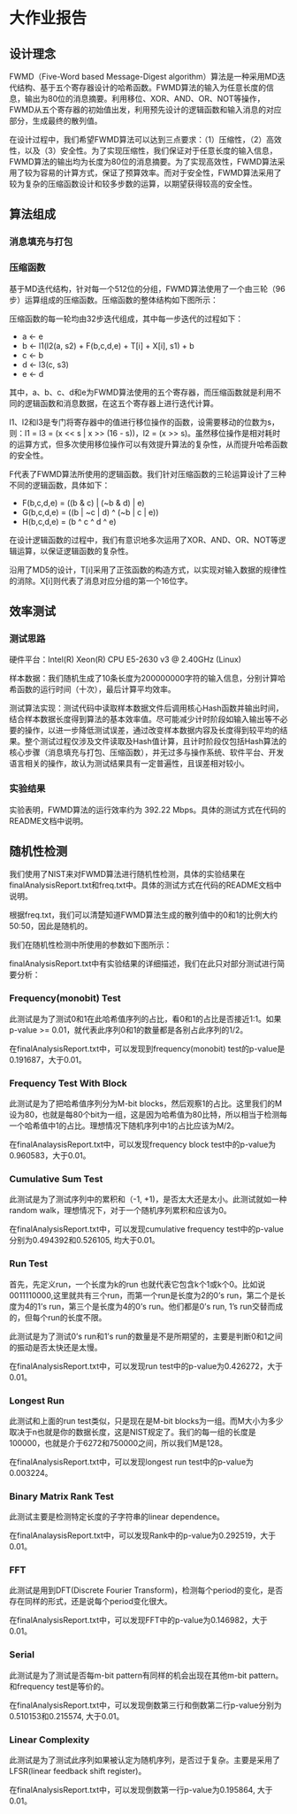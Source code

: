 # 大作业报告

## 设计理念
FWMD（Five-Word based Message-Digest algorithm）算法是一种采用MD迭代结构、基于五个寄存器设计的哈希函数。FWMD算法的输入为任意长度的信息，输出为80位的消息摘要。利用移位、XOR、AND、OR、NOT等操作，FWMD从五个寄存器的初始值出发，利用预先设计的逻辑函数和输入消息的对应部分，生成最终的散列值。

在设计过程中，我们希望FWMD算法可以达到三点要求：（1）压缩性，（2）高效性，以及（3）安全性。为了实现压缩性，我们保证对于任意长度的输入信息，FWMD算法的输出均为长度为80位的消息摘要。为了实现高效性，FWMD算法采用了较为容易的计算方式，保证了预算效率。而对于安全性，FWMD算法采用了较为复杂的压缩函数设计和较多步数的运算，以期望获得较高的安全性。

## 算法组成

### 消息填充与打包

### 压缩函数
基于MD迭代结构，针对每一个512位的分组，FWMD算法使用了一个由三轮（96步）运算组成的压缩函数。压缩函数的整体结构如下图所示：

压缩函数的每一轮均由32步迭代组成，其中每一步迭代的过程如下：
* a ← e
* b ← l1(l2(a, s2) + F(b,c,d,e) + T[i] + X[i], s1) + b
* c ← b
* d ← l3(c, s3)
* e ← d

其中，a、b、c、d和e为FWMD算法使用的五个寄存器，而压缩函数就是利用不同的逻辑函数和消息数据，在这五个寄存器上进行迭代计算。

l1、l2和l3是专门将寄存器中的值进行移位操作的函数，设需要移动的位数为s，则：l1 = l3 = (x << s | x >> (16 - s))，l2 = (x >> s)。虽然移位操作是相对耗时的运算方式，但多次使用移位操作可以有效提升算法的复杂性，从而提升哈希函数的安全性。

F代表了FWMD算法所使用的逻辑函数。我们针对压缩函数的三轮运算设计了三种不同的逻辑函数，具体如下：
* F(b,c,d,e) = ((b & c) | (~b & d) | e)
* G(b,c,d,e) = ((b | ~c | d) ^ (~b | c | e))
* H(b,c,d,e) = (b ^ c ^ d ^ e)

在设计逻辑函数的过程中，我们有意识地多次运用了XOR、AND、OR、NOT等逻辑运算，以保证逻辑函数的复杂性。

沿用了MD5的设计，T[i]采用了正弦函数的构造方式，以实现对输入数据的规律性的消除。X[i]则代表了消息对应分组的第一个16位字。

## 效率测试

### 测试思路
硬件平台：Intel(R) Xeon(R) CPU E5-2630 v3 @ 2.40GHz (Linux)

样本数据：我们随机生成了10条长度为200000000字符的输入信息，分别计算哈希函数的运行时间（十次），最后计算平均效率。

测试算法实现：测试代码中读取样本数据文件后调用核心Hash函数并输出时间，结合样本数据长度得到算法的基本效率值。尽可能减少计时阶段如输入输出等不必要的操作，以进一步降低测试误差，通过改变样本数据内容及长度得到较平均的结果。整个测试过程仅涉及文件读取及Hash值计算，且计时阶段仅包括Hash算法的核心步骤（消息填充与打包、压缩函数），并无过多与操作系统、软件平台、开发语言相关的操作，故认为测试结果具有一定普遍性，且误差相对较小。

### 实验结果

实验表明，FWMD算法的运行效率约为 392.22 Mbps。具体的测试方式在代码的README文档中说明。

## 随机性检测

我们使用了NIST来对FWMD算法进行随机性检测，具体的实验结果在finalAnalysisReport.txt和freq.txt中。具体的测试方式在代码的README文档中说明。

根据freq.txt，我们可以清楚知道FWMD算法生成的散列值中的0和1的比例大约50:50，因此是随机的。

我们在随机性检测中所使用的参数如下图所示：

finalAnalysisReport.txt中有实验结果的详细描述，我们在此只对部分测试进行简要分析：

### Frequency(monobit) Test
此测试是为了测试0和1在此哈希值序列的占比，看0和1的占比是否接近1:1。如果p-value >= 0.01，就代表此序列0和1的数量都是各别占此序列的1/2。

在finalAnalysisReport.txt中，可以发现到frequency(monobit) test的p-value是0.191687，大于0.01。

### Frequency Test With Block
此测试是为了把哈希值序列分为M-bit blocks，然后观察1的占比。这里我们的M设为80，也就是每80个bit为一组，这是因为哈希值为80比特，所以相当于检测每一个哈希值中1的占比。理想情况下随机序列中1的占比应该为M/2。

在finalAnalaysisReport.txt中，可以发现frequency block test中的p-value为0.960583，大于0.01。

### Cumulative Sum Test
此测试是为了测试序列中的累积和（-1, +1)，是否太大还是太小。此测试就如一种random walk，理想情况下，对于一个随机序列累积和应该为0。

在finalAnalysisReport.txt中，可以发现cumulative frequency test中的p-value分别为0.494392和0.526105, 均大于0.01。

### Run Test
首先，先定义run，一个长度为k的run 也就代表它包含k个1或k个0。比如说0011110000,这里就共有三个run，而第一个run是长度为2的0’s run，第二个是长度为4的1’s run，第三个是长度为4的0’s run。他们都是0’s run, 1’s run交替而成的，但每个run的长度不限。

此测试是为了测试0’s run和1’s run的数量是不是所期望的，主要是判断0和1之间的振动是否太快还是太慢。

在finalAnalysisReport.txt中，可以发现run test中的p-value为0.426272，大于0.01。

### Longest Run
此测试和上面的run test类似，只是现在是M-bit blocks为一组。而M大小为多少取决于n也就是你的数据长度，这是NIST规定了。我们的每一组的长度是100000，也就是介于6272和750000之间，所以我们M是128。

在finalAnalysisReport.txt中，可以发现longest run test中的p-value为0.003224。

### Binary Matrix Rank Test
此测试主要是检测特定长度的子字符串的linear dependence。

在finalAnalaysisReport.txt中，可以发现Rank中的p-value为0.292519，大于0.01。

### FFT
此测试是用到DFT(Discrete Fourier Transform)，检测每个period的变化，是否存在同样的形式，还是说每个period变化很大。

在finalAnalysisReport.txt中，可以发现FFT中的p-value为0.146982，大于0.01。

### Serial
此测试是为了测试是否每m-bit pattern有同样的机会出现在其他m-bit pattern。和frequency test是等价的。

在finalAnalysisReport.txt中，可以发现倒数第三行和倒数第二行p-value分别为0.510153和0.215574, 大于0.01。

### Linear Complexity
此测试是为了测试此序列如果被认定为随机序列，是否过于复杂。主要是采用了LFSR(linear feedback shift register)。

在finalAnalysisReport.txt中，可以发现倒数第一行p-value为0.195864, 大于0.01。

